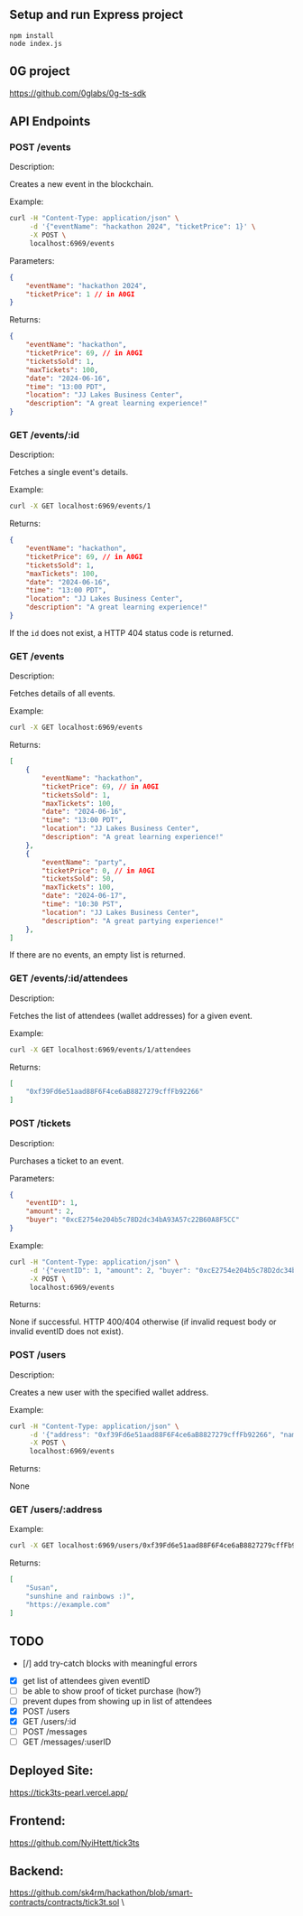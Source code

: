 ## Setup and run Express project

```
npm install
node index.js
```

## 0G project
https://github.com/0glabs/0g-ts-sdk

## API Endpoints

### POST /events

Description:

Creates a new event in the blockchain.

Example:

```bash
curl -H "Content-Type: application/json" \
     -d '{"eventName": "hackathon 2024", "ticketPrice": 1}' \
     -X POST \
     localhost:6969/events
```

Parameters:

```json
{
    "eventName": "hackathon 2024",
    "ticketPrice": 1 // in A0GI
}
```

Returns:

```json
{
    "eventName": "hackathon",
    "ticketPrice": 69, // in A0GI
    "ticketsSold": 1,
    "maxTickets": 100,
    "date": "2024-06-16",
    "time": "13:00 PDT",
    "location": "JJ Lakes Business Center",
    "description": "A great learning experience!"
}
```

### GET /events/:id

Description:

Fetches a single event's details.

Example:

```bash
curl -X GET localhost:6969/events/1
```

Returns:

```json
{
    "eventName": "hackathon",
    "ticketPrice": 69, // in A0GI
    "ticketsSold": 1,
    "maxTickets": 100,
    "date": "2024-06-16",
    "time": "13:00 PDT",
    "location": "JJ Lakes Business Center",
    "description": "A great learning experience!"
}
```

If the `id` does not exist, a HTTP 404 status code is returned.

### GET /events

Description:

Fetches details of all events.

Example:

```bash
curl -X GET localhost:6969/events
```

Returns:

```json
[
    {
        "eventName": "hackathon",
        "ticketPrice": 69, // in A0GI
        "ticketsSold": 1,
        "maxTickets": 100,
        "date": "2024-06-16",
        "time": "13:00 PDT",
        "location": "JJ Lakes Business Center",
        "description": "A great learning experience!"
    },
    {
        "eventName": "party",
        "ticketPrice": 0, // in A0GI
        "ticketsSold": 50,
        "maxTickets": 100,
        "date": "2024-06-17",
        "time": "10:30 PST",
        "location": "JJ Lakes Business Center",
        "description": "A great partying experience!"
    },
]
```

If there are no events, an empty list is returned.

### GET /events/:id/attendees

Description:

Fetches the list of attendees (wallet addresses) for a given event.

Example:

```bash
curl -X GET localhost:6969/events/1/attendees
```

Returns:

```json
[
    "0xf39Fd6e51aad88F6F4ce6aB8827279cffFb92266"
]
```


### POST /tickets

Description:

Purchases a ticket to an event.

Parameters:

```json
{
    "eventID": 1,
    "amount": 2,
    "buyer": "0xcE2754e204b5c78D2dc34bA93A57c22B60A8F5CC"
}
```

Example:

```bash
curl -H "Content-Type: application/json" \
     -d '{"eventID": 1, "amount": 2, "buyer": "0xcE2754e204b5c78D2dc34bA93A57c22B60A8F5CC"}' \
     -X POST \
     localhost:6969/events
```

Returns:

None if successful. HTTP 400/404 otherwise (if invalid request body or invalid eventID does not exist).

### POST /users

Description:

Creates a new user with the specified wallet address.

Example:

```bash
curl -H "Content-Type: application/json" \
     -d '{"address": "0xf39Fd6e51aad88F6F4ce6aB8827279cffFb92266", "name": "Susan", "bio":  "sunshine and rainbows :)", "imageURL": "https://example.com"}' \
     -X POST \
     localhost:6969/events
```

Returns:

None

### GET /users/:address

Example:

```bash
curl -X GET localhost:6969/users/0xf39Fd6e51aad88F6F4ce6aB8827279cffFb92266
```

Returns:

```json
[
    "Susan",
    "sunshine and rainbows :)",
    "https://example.com"
]
```


## TODO

- [/] add try-catch blocks with meaningful errors
- [x] get list of attendees given eventID
- [ ] be able to show proof of ticket purchase (how?)
- [ ] prevent dupes from showing up in list of attendees
- [x] POST /users
- [x] GET /users/:id
- [ ] POST /messages
- [ ] GET /messages/:userID

## Deployed Site:
https://tick3ts-pearl.vercel.app/

## Frontend: 
https://github.com/NyiHtett/tick3ts

## Backend: 
https://github.com/sk4rm/hackathon/blob/smart-contracts/contracts/tick3t.sol \
